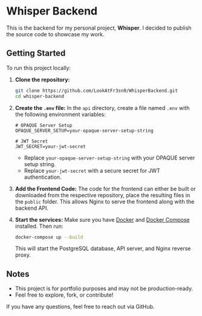 # Whisper Backend

This is the backend for my personal project, **Whisper**. I decided to publish the source code to showcase my work.

## Getting Started

To run this project locally:

1. **Clone the repository:**
   ```sh
   git clone https://github.com/LookAtFr3sn0/WhisperBackend.git
   cd whisper-backend
   ```

2. **Create the `.env` file:**
   In the `api` directory, create a file named `.env` with the following environment variables:
   
   ```env
   # OPAQUE Server Setup
   OPAQUE_SERVER_SETUP=your-opaque-server-setup-string

   # JWT Secret
   JWT_SECRET=your-jwt-secret
   ```
   - Replace `your-opaque-server-setup-string` with your OPAQUE server setup string.
   - Replace `your-jwt-secret` with a secure secret for JWT authentication.

3. **Add the Frontend Code:**
   The code for the frontend can either be built or downloaded from the respective repository, place the resulting files in the `public` folder. This allows Nginx to serve the frontend along with the backend API.

4. **Start the services:**
   Make sure you have [Docker](https://www.docker.com/) and [Docker Compose](https://docs.docker.com/compose/) installed. Then run:
   ```sh
   docker-compose up --build
   ```

   This will start the PostgreSQL database, API server, and Nginx reverse proxy.

## Notes
- This project is for portfolio purposes and may not be production-ready.
- Feel free to explore, fork, or contribute!

If you have any questions, feel free to reach out via GitHub.
